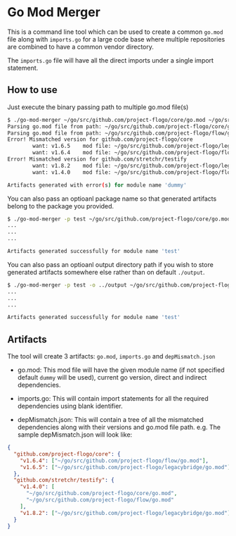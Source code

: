 # Go Mod Merger

This is a command line tool which can be used to create a common `go.mod` file along with `imports.go` for a large code base where multiple repositories are combined to have a common vendor directory.

The `imports.go` file will have all the direct imports under a single import statement.

## How to use

Just execute the binary passing path to multiple go.mod file(s)

```bash
$ ./go-mod-merger ~/go/src/github.com/project-flogo/core/go.mod ~/go/src/github.com/project-flogo/flow/go.mod
Parsing go.mod file from path: ~/go/src/github.com/project-flogo/core/go.mod
Parsing go.mod file from path: ~/go/src/github.com/project-flogo/flow/go.mod
Error! Mismatched version for github.com/project-flogo/core
        want: v1.6.5    mod file: ~/go/src/github.com/project-flogo/legacybridge/go.mod
        want: v1.6.4    mod file: ~/go/src/github.com/project-flogo/flow/go.mod
Error! Mismatched version for github.com/stretchr/testify
        want: v1.8.2    mod file: ~/go/src/github.com/project-flogo/legacybridge/go.mod
        want: v1.4.0    mod file: ~/go/src/github.com/project-flogo/flow/go.mod

Artifacts generated with error(s) for module name 'dummy'
```

You can also pass an optioanl package name so that generated artifacts belong to the package you provided.

```bash
$ ./go-mod-merger -p test ~/go/src/github.com/project-flogo/core/go.mod ~/go/src/github.com/project-flogo/flow/go.mod
...
...
...

Artifacts generated successfully for module name 'test'
```

You can also pass an optioanl output directory path if you wish to store generated artifacts somewhere else rather than on default `./output`.

```bash
$ ./go-mod-merger -p test -o ../output ~/go/src/github.com/project-flogo/core/go.mod ~/go/src/github.com/project-flogo/flow/go.mod
...
...
...

Artifacts generated successfully for module name 'test'
```

## Artifacts

The tool will create 3 artifacts: `go.mod`, `imports.go` and `depMismatch.json`

- go.mod: This mod file will have the given module name (if not specified default `dummy` will be used), current go version, direct and indirect dependencies.

- imports.go: This will contain import statements for all the required dependencies using blank identifier.

- depMismatch.json: This will contain a tree of all the mismatched dependencies along with their versions and go.mod file path. e.g. The sample depMismatch.json will look like:

```json
{
  "github.com/project-flogo/core": {
    "v1.6.4": ["~/go/src/github.com/project-flogo/flow/go.mod"],
    "v1.6.5": ["~/go/src/github.com/project-flogo/legacybridge/go.mod"]
  },
  "github.com/stretchr/testify": {
    "v1.4.0": [
      "~/go/src/github.com/project-flogo/core/go.mod",
      "~/go/src/github.com/project-flogo/flow/go.mod"
    ],
    "v1.8.2": ["~/go/src/github.com/project-flogo/legacybridge/go.mod"]
  }
}
```
